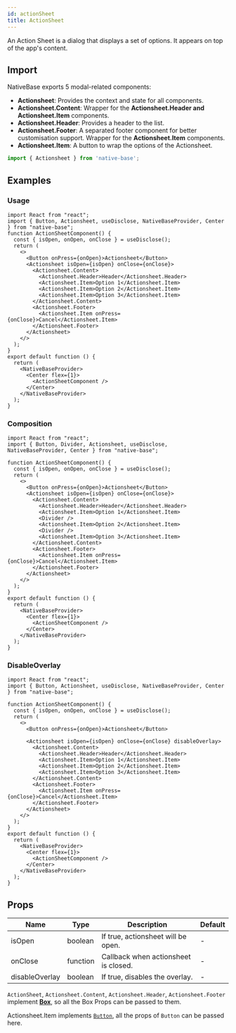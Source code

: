 ```yaml
---
id: actionSheet
title: ActionSheet
---
```


An Action Sheet is a dialog that displays a set of options. It appears on top of the app's content.

## Import

NativeBase exports 5 modal-related components:

- **Actionsheet**: Provides the context and state for all components.
- **Actionsheet.Content**: Wrapper for the **Actionsheet.Header and Actionsheet.Item** components.
- **Actionsheet.Header**: Provides a header to the list.
- **Actionsheet.Footer**: A separated footer component for better customisation support. Wrapper for the **Actionsheet.Item** components.
- **Actionsheet.Item**: A button to wrap the options of the Actionsheet.

```jsx
import { Actionsheet } from 'native-base';
```

## Examples

### Usage

```SnackPlayer name=ActionSheet%20Usage
import React from "react";
import { Button, Actionsheet, useDisclose, NativeBaseProvider, Center } from "native-base";
function ActionSheetComponent() {
  const { isOpen, onOpen, onClose } = useDisclose();
  return (
    <>
      <Button onPress={onOpen}>Actionsheet</Button>
      <Actionsheet isOpen={isOpen} onClose={onClose}>
        <Actionsheet.Content>
          <Actionsheet.Header>Header</Actionsheet.Header>
          <Actionsheet.Item>Option 1</Actionsheet.Item>
          <Actionsheet.Item>Option 2</Actionsheet.Item>
          <Actionsheet.Item>Option 3</Actionsheet.Item>
        </Actionsheet.Content>
        <Actionsheet.Footer>
          <Actionsheet.Item onPress={onClose}>Cancel</Actionsheet.Item>
        </Actionsheet.Footer>
      </Actionsheet>
    </>
  );
}
export default function () {
  return (
    <NativeBaseProvider>
      <Center flex={1}>
        <ActionSheetComponent />
      </Center>
    </NativeBaseProvider>
  );
}
```

### Composition

```SnackPlayer name=ActionSheet%20Composition
import React from "react";
import { Button, Divider, Actionsheet, useDisclose, NativeBaseProvider, Center } from "native-base";

function ActionSheetComponent() {
  const { isOpen, onOpen, onClose } = useDisclose();
  return (
    <>
      <Button onPress={onOpen}>Actionsheet</Button>
      <Actionsheet isOpen={isOpen} onClose={onClose}>
        <Actionsheet.Content>
          <Actionsheet.Header>Header</Actionsheet.Header>
          <Actionsheet.Item>Option 1</Actionsheet.Item>
          <Divider />
          <Actionsheet.Item>Option 2</Actionsheet.Item>
          <Divider />
          <Actionsheet.Item>Option 3</Actionsheet.Item>
        </Actionsheet.Content>
        <Actionsheet.Footer>
          <Actionsheet.Item onPress={onClose}>Cancel</Actionsheet.Item>
        </Actionsheet.Footer>
      </Actionsheet>
    </>
  );
}
export default function () {
  return (
    <NativeBaseProvider>
      <Center flex={1}>
        <ActionSheetComponent />
      </Center>
    </NativeBaseProvider>
  );
}
```

### DisableOverlay

```SnackPlayer name=ActionSheet%20DisplayOverlay
import React from "react";
import { Button, Actionsheet, useDisclose, NativeBaseProvider, Center } from "native-base";

function ActionSheetComponent() {
  const { isOpen, onOpen, onClose } = useDisclose();
  return (
    <>
      <Button onPress={onOpen}>Actionsheet</Button>

      <Actionsheet isOpen={isOpen} onClose={onClose} disableOverlay>
        <Actionsheet.Content>
          <Actionsheet.Header>Header</Actionsheet.Header>
          <Actionsheet.Item>Option 1</Actionsheet.Item>
          <Actionsheet.Item>Option 2</Actionsheet.Item>
          <Actionsheet.Item>Option 3</Actionsheet.Item>
        </Actionsheet.Content>
        <Actionsheet.Footer>
          <Actionsheet.Item onPress={onClose}>Cancel</Actionsheet.Item>
        </Actionsheet.Footer>
      </Actionsheet>
    </>
  );
}
export default function () {
  return (
    <NativeBaseProvider>
      <Center flex={1}>
        <ActionSheetComponent />
      </Center>
    </NativeBaseProvider>
  );
}
```

## Props

| Name           | Type     | Description                          | Default |
| -------------- | -------- | ------------------------------------ | ------- |
| isOpen         | boolean  | If true, actionsheet will be open.   | -       |
| onClose        | function | Callback when actionsheet is closed. | -       |
| disableOverlay | boolean  | If true, disables the overlay.       | -       |

`ActionSheet`, `Actionsheet.Content`, `Actionsheet.Header`, `Actionsheet.Footer` implement **[Box](box.md)**, so all the Box Props can be passed to them.

Actionsheet.Item implements [`Button`](button.md), all the props of `Button` can be passed here.

